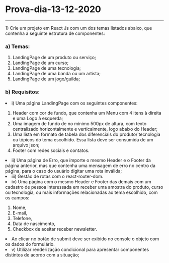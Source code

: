 <h1>Prova-dia-13-12-2020</h1 style="text-align: center">
<hr/>
1)	Crie um projeto em React Js com um dos temas listados abaixo, que contenha a seguinte estrutura de componentes:<br />
    <h3>a)	Temas:</h3>
      <ol>
        <li>LandingPage de um produto ou serviço;</li>
        <li>LandingPage de um curso;</li>
        <li>LandingPage de uma tecnologia;</li>
        <li>LandingPage de uma banda ou um artista;</li>
        <li>LandingPage de um jogo/guilda;</li>
      </ol>
    <h3>b)	Requisitos:</h3>
    <li>i)	Uma página LandingPage com os seguintes componentes:</li>
    <ol>
      <li>Header com cor de fundo, que contenha um Menu com 4 itens à direita e uma Logo à esquerda;</li>
      <li>Uma imagem de fundo de no mínimo 500px de altura, com texto centralizado horizontalmente e verticalmente, logo abaixo do Header;</li>
      <li>Uma lista em formato de tabela dos diferenciais do produto/ tecnologia ou tópicos do tema escolhido. Essa lista deve ser consumida de um arquivo json;</li>
      <li>Footer com redes sociais e contatos.</li>
    </ol>
    <li>ii)	Uma página de Erro, que importe o mesmo Header e o Footer da página anterior, mas que contenha uma mensagem de erro no centro da página, para o caso do usuário digitar uma rota inválida;</li>
    <li>iii) Gestão de rotas com o react-router-dom.</li>
    <li>iv)	Uma página com o mesmo Header e Footer das demais com um cadastro de pessoa interessada em receber uma amostra do produto, curso ou tecnologia, ou mais informações                 relacionadas ao tema escolhido, com os campos: </li>
    <ol>
      <li>Nome, </li>
      <li>E-mail, </li>
      <li>Telefone,</li>
      <li>Data de nascimento,</li>
      <li>Checkbox de aceitar receber newsletter.</li>
    </ol>
    <li>Ao clicar no botão de submit deve ser exibido no console o objeto com os dados do formulário.</li>
    <li>v)	Utilizar renderização condicional para apresentar componentes distintos de acordo com a situação;</li>
